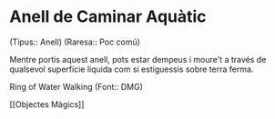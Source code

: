 # Anell de Caminar Aquàtic

(Tipus:: Anell) (Raresa:: Poc comú)

Mentre portis aquest anell, pots estar dempeus i moure't a través de qualsevol superfície líquida com si estiguessis sobre terra ferma.

Ring of Water Walking (Font:: DMG)

[[Objectes Màgics]]